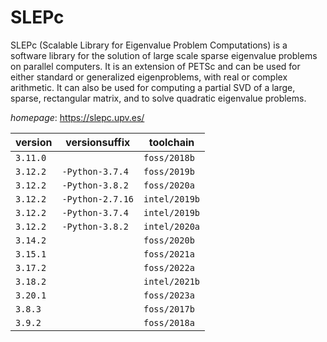 # SLEPc

SLEPc (Scalable Library for Eigenvalue Problem Computations) is a software library for the solution  of large scale sparse eigenvalue problems on parallel computers. It is an extension of PETSc and can be used for  either standard or generalized eigenproblems, with real or complex arithmetic. It can also be used for computing a  partial SVD of a large, sparse, rectangular matrix, and to solve quadratic eigenvalue problems.

*homepage*: <https://slepc.upv.es/>

version | versionsuffix | toolchain
--------|---------------|----------
``3.11.0`` |  | ``foss/2018b``
``3.12.2`` | ``-Python-3.7.4`` | ``foss/2019b``
``3.12.2`` | ``-Python-3.8.2`` | ``foss/2020a``
``3.12.2`` | ``-Python-2.7.16`` | ``intel/2019b``
``3.12.2`` | ``-Python-3.7.4`` | ``intel/2019b``
``3.12.2`` | ``-Python-3.8.2`` | ``intel/2020a``
``3.14.2`` |  | ``foss/2020b``
``3.15.1`` |  | ``foss/2021a``
``3.17.2`` |  | ``foss/2022a``
``3.18.2`` |  | ``intel/2021b``
``3.20.1`` |  | ``foss/2023a``
``3.8.3`` |  | ``foss/2017b``
``3.9.2`` |  | ``foss/2018a``
